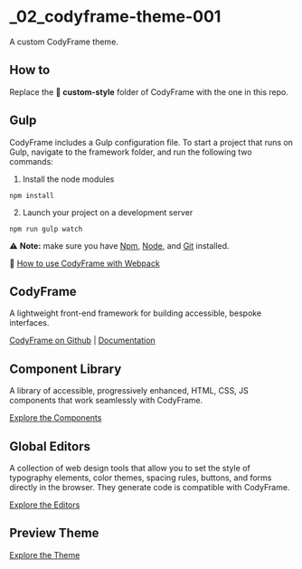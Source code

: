 
# _02_codyframe-theme-001
A custom CodyFrame theme.


## How to
Replace the **📁 custom-style** folder of CodyFrame with the one in this repo.


## Gulp
CodyFrame includes a Gulp configuration file. To start a project that runs on Gulp, navigate to the framework folder, and run the following two commands:

1) Install the node modules

```
npm install
```

2) Launch your project on a development server

```
npm run gulp watch
```

⚠️ **Note:** make sure you have [Npm](https://docs.npmjs.com/downloading-and-installing-node-js-and-npm), [Node](https://nodejs.org/en/download/), and [Git](https://git-scm.com/) installed.

📝 [How to use CodyFrame with Webpack](https://codyhouse.co/ds/docs/framework#webpack)


## CodyFrame
A lightweight front-end framework for building accessible, bespoke interfaces.

[CodyFrame on Github](https://github.com/CodyHouse/codyhouse-framework) | [Documentation](https://codyhouse.co/ds/get-started)

## Component Library

A library of accessible, progressively enhanced, HTML, CSS, JS components that work seamlessly with CodyFrame.

[Explore the Components](https://codyhouse.co/ds/components)

## Global Editors

A collection of web design tools that allow you to set the style of typography elements, color themes, spacing rules, buttons, and forms directly in the browser. They generate code is compatible with CodyFrame.

[Explore the Editors](https://codyhouse.co/ds/globals)

## Preview Theme

[Explore the Theme](https://therkut.github.io/_02_codyframe-theme-001/)

